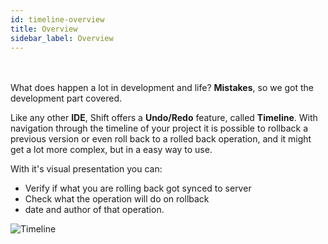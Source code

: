 ```yaml
---
id: timeline-overview
title: Overview
sidebar_label: Overview
---
```


<br><br>
What does happen a lot in development and life? __Mistakes__, so we got the development part covered.

Like any other __IDE__, Shift offers a __Undo/Redo__ feature, called __Timeline__. With navigation through the timeline of your project it is possible to rollback a previous version or even roll back to a rolled back operation, and it might get a lot more complex, but in a easy way to use.

With it's visual presentation you can:

* Verify if what you are rolling back got synced to server
* Check what the operation will do on rollback
* date and author of that operation.

![Timeline](/docs/docs/assets/timeline.gif)
<br><br><br>
